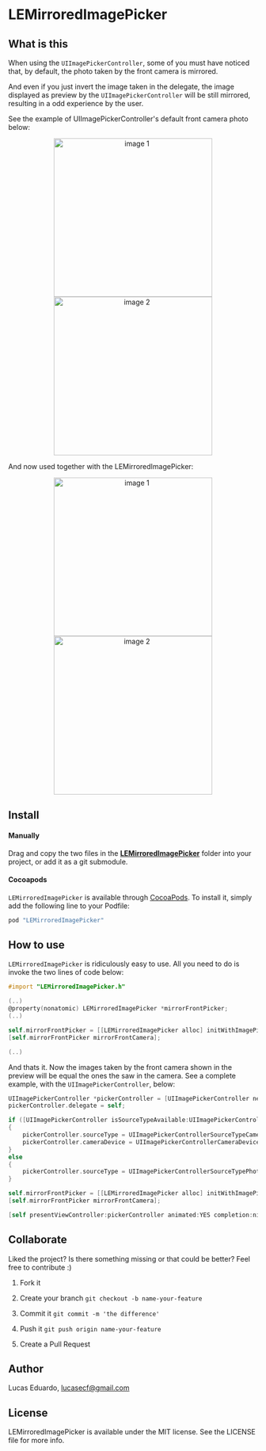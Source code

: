 LEMirroredImagePicker
===========

## What is this

When using the `UIImagePickerController`, some of you must have noticed that, by default, the photo taken by the front camera is mirrored.

And even if you just invert the image taken in the delegate, the image displayed as preview by the `UIImagePickerController` will be still mirrored, resulting in a odd experience by the user.

See the example of UIImagePickerController's default front camera photo below:

<p align="center">
<img src="Images/picker-camera.jpg" alt="image 1" width="320px" />
<img src="Images/picker-preview.jpg" alt="image 2" width="320px" />
</p>

And now used together with the LEMirroredImagePicker:

<p align="center">
<img src="Images/le-camera.jpg" alt="image 1" width="320px" />
<img src="Images/le-preview.jpg" alt="image 2" width="320px" />
</p>

## Install

#### Manually

Drag and copy the two files in the [__LEMirroredImagePicker__](Pod/Classes) folder into your project, or add it as a git submodule.

#### Cocoapods

`LEMirroredImagePicker` is available through [CocoaPods](http://cocoapods.org). To install
it, simply add the following line to your Podfile:

```ruby
pod "LEMirroredImagePicker"
```

## How to use

`LEMirroredImagePicker` is ridiculously easy to use. All you need to do is invoke the two lines of code below:

```objective-c
#import "LEMirroredImagePicker.h"

(..)
@property(nonatomic) LEMirroredImagePicker *mirrorFrontPicker;
(..)

self.mirrorFrontPicker = [[LEMirroredImagePicker alloc] initWithImagePicker:pickerController];
[self.mirrorFrontPicker mirrorFrontCamera];

(..)
```

And thats it. Now the images taken by the front camera shown in the preview will be equal the ones the saw in the camera. See a complete example, with the `UIImagePickerController`, below:


```objective-c
UIImagePickerController *pickerController = [UIImagePickerController new];
pickerController.delegate = self;

if ([UIImagePickerController isSourceTypeAvailable:UIImagePickerControllerSourceTypeCamera])
{
    pickerController.sourceType = UIImagePickerControllerSourceTypeCamera;
    pickerController.cameraDevice = UIImagePickerControllerCameraDeviceFront;
}
else
{
    pickerController.sourceType = UIImagePickerControllerSourceTypePhotoLibrary;
}

self.mirrorFrontPicker = [[LEMirroredImagePicker alloc] initWithImagePicker:pickerController];
[self.mirrorFrontPicker mirrorFrontCamera];

[self presentViewController:pickerController animated:YES completion:nil];
```


## Collaborate
Liked the project? Is there something missing or that could be better? Feel free to contribute :)

1. Fork it

2. Create your branch
``` git checkout -b name-your-feature ```

3. Commit it
``` git commit -m 'the difference' ```

4. Push it
``` git push origin name-your-feature ```

5. Create a Pull Request


## Author

Lucas Eduardo, lucasecf@gmail.com

## License

LEMirroredImagePicker is available under the MIT license. See the LICENSE file for more info.
